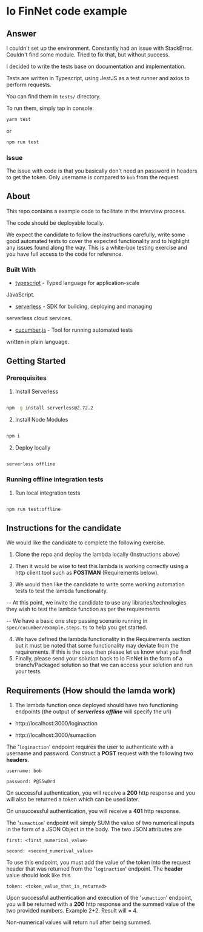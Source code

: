 
# Io FinNet code example

## Answer

I couldn't set up the environment. Constantly had an issue with StackError. Couldn't find some module. Tried to fix that, but without success.

I decided to write the tests base on documentation and implementation.

Tests are written in Typescript, using JestJS as a test runner and axios to perform requests.

You can find them in `tests/` directory.

To run them, simply tap in console: 

```sh
yarn test
```

or 

```sh
npm run test
```

### Issue

The issue with code is that you basically don't need an password in headers to get the token. Only username is compared to `bob` from the request.

## About

  

This repo contains a example code to facilitate in the interview process.

The code should be deployable locally.

We expect the candidate to follow the instructions carefully, write some good automated tests to cover the expected functionality and to highlight any issues found along the way. This is a white-box testing exercise and you have full access to the code for reference.

  

### Built With

  

-  [typescript](https://www.npmjs.com/package/typescript) - Typed language for application-scale

JavaScript.

-  [serverless](https://www.npmjs.com/package/serverless) - SDK for building, deploying and managing

serverless cloud services.

-  [cucumber.js](https://www.npmjs.com/package/@cucumber/cucumber) - Tool for running automated tests

written in plain language.

  

## Getting Started

  

### Prerequisites

  

1. Install Serverless

  

```sh

npm -g install serverless@2.72.2

```

  

2. Install Node Modules

  

```sh

npm i

```

  

2. Deploy locally

  

```sh

serverless offline

```

  

### Running offline integration tests

  

1. Run local integration tests

```bash

npm run test:offline

```

  
  

## Instructions for the candidate

  

We would like the candidate to complete the following exercise.

 

1. Clone the repo and deploy the lambda locally (Instructions above)

2. Then it would be wise to test this lambda is working correctly using a http client tool such as **POSTMAN** (Requirements below).

3. We would then like the candidate to write some working automation tests to test the lambda functionality.

-- At this point, we invite the candidate to use any libraries/technologies they wish to test the lambda function as per the requirements

-- We have a basic one step passing scenario running in `spec/cucumber/example.steps.ts` to help you get started.


4. We have defined the lambda functionality in the Requirements section but it must be noted that some functionality may deviate from the requirements. If this is the case then please let us know what you find!
5. Finally, please send your solution back to Io FinNet in the form of a branch/Packaged solution so that we can access your solution and run your tests.

  
  

## Requirements (How should the lamda work)

  

1. The lambda function once deployed should have two functioning endpoints (the output of ***serverless offline*** will specify the url)

- http://localhost:3000/loginaction

- http://localhost:3000/sumaction

  

The '`loginaction`' endpoint requires the user to authenticate with a username and password. Construct a **POST** request with the following two **headers**.

    username: bob

    password: P@55w0rd

On successful authentication, you will receive a **200** http response and you will also be returned a token which can be used later.

On unsuccessful authentication, you will receive a **401** http response.

  

The '`sumaction`' endpoint will simply SUM the value of two numerical inputs in the form of a JSON Object in the body. The two JSON attributes are

    first: <first_numerical_value>

    second: <second_numerival_value>

  

To use this endpoint, you must add the value of the token into the request header that was returned from the '`loginaction`' endpoint. The **header** value should look like this

    token: <token_value_that_is_returned>

  

Upon successful authentication and execution of the '`sumaction`' endpoint, you will be returned with a **200** http response and the summed value of the two provided numbers. Example 2+2. Result will = 4.

  

Non-numerical values will return null after being summed.
